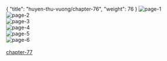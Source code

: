 { "title": "huyen-thu-vuong/chapter-76", "weight": 76 }
<img src="huyen-thu-vuong_0076_01-4a588bf29aadb922d4fef0f02fb9c67f.webp" alt="page-1" origin="https://3.bp.blogspot.com/-nv1lAi_HGFo/V0lE7NAeK6I/AAAAAAAHOLo/h-AQ5pA9jgs/s0/Huyen-Thu-Vuong-Chapter-76-P-2.jpg"><br/>
<img src="huyen-thu-vuong_0076_02-3fb187cc1d6e0882bcc5dea4b8304edf.webp" alt="page-2" origin="https://3.bp.blogspot.com/-xOuCvO-nTlU/V0lE8DYRacI/AAAAAAAHOLs/_BRQEkJCnTg/s0/Huyen-Thu-Vuong-Chapter-76-P-3.jpg"><br/>
<img src="huyen-thu-vuong_0076_03-58a00e2d9c0ed44e1ab0a024e253cd72.webp" alt="page-3" origin="https://3.bp.blogspot.com/-QmGyMkrztqE/V0lE9Q3bfNI/AAAAAAAHOLw/aK3oQ5085L0/s0/Huyen-Thu-Vuong-Chapter-76-P-4.jpg"><br/>
<img src="huyen-thu-vuong_0076_04-633e93f0c93c26867e036681d4b44e18.webp" alt="page-4" origin="https://3.bp.blogspot.com/-ju5s1N6GFNA/V0lE-Zed5nI/AAAAAAAHOL0/ebY3RR_wKok/s0/Huyen-Thu-Vuong-Chapter-76-P-5.jpg"><br/>
<img src="huyen-thu-vuong_0076_05-c25a8d0488910ef783e3482bf22f609e.webp" alt="page-5" origin="https://3.bp.blogspot.com/-9N1CfU0jYWk/V0lE_aoX9xI/AAAAAAAHOL4/roMvwO2CT0s/s0/Huyen-Thu-Vuong-Chapter-76-P-6.jpg"><br/>
<img src="huyen-thu-vuong_0076_06-be0e6d883e90ae01504d496db8d73ad4.webp" alt="page-6" origin="https://3.bp.blogspot.com/-_aoRlh8L2nk/V0lFAhS8-GI/AAAAAAAHOL8/f30dLMbVaq8/s0/Huyen-Thu-Vuong-Chapter-76-P-7.jpg"><br/>
<br/><a class="nextchap" href="/huyen-thu-vuong/chapter-77">chapter-77</a>
